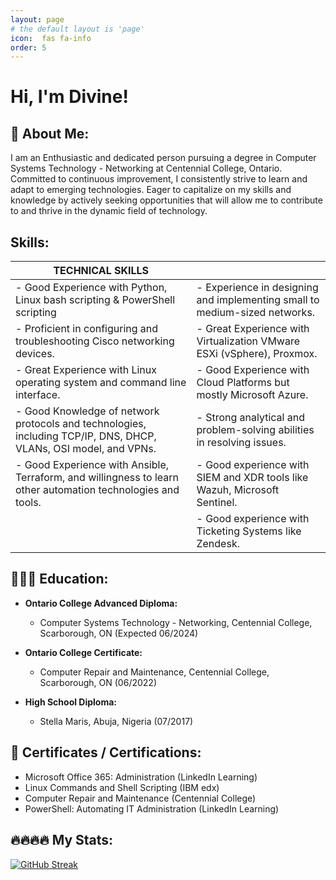 ```yaml
---
layout: page
# the default layout is 'page'
icon:  fas fa-info
order: 5
---
```



<!-- ![Picture](assets/images/Me.jpeg){: w="400" h="400" } -->

# Hi, I'm Divine!

## 📂 About Me: 

 I am an Enthusiastic and dedicated person pursuing a degree in Computer Systems Technology - Networking at Centennial College, Ontario. Committed to continuous improvement, I consistently strive to learn and adapt to emerging technologies. Eager to capitalize on my skills and knowledge by actively seeking opportunities that will allow me to contribute to and thrive in the dynamic field of technology. 

## Skills:

| **TECHNICAL SKILLS**                     | |
| ---------------------------------------- | ---------------------------------------- |
| - Good Experience with Python, Linux bash scripting & PowerShell scripting | - Experience in designing and implementing small to medium-sized networks. |
| - Proficient in configuring and troubleshooting Cisco networking devices. | - Great Experience with Virtualization VMware ESXi (vSphere), Proxmox. |
| - Great Experience with Linux operating system and command line interface. | - Good Experience with Cloud Platforms but mostly Microsoft Azure. |
| - Good Knowledge of network protocols and technologies, including TCP/IP, DNS, DHCP, VLANs, OSI model, and VPNs. | - Strong analytical and problem-solving abilities in resolving issues. |
| - Good Experience with Ansible, Terraform, and willingness to learn other automation technologies and tools. | - Good experience with SIEM and XDR tools like Wazuh, Microsoft Sentinel. |
|                                        | - Good experience with Ticketing Systems like Zendesk. |



## 👨🏽‍🎓 Education:

- **Ontario College Advanced Diploma:**
  - Computer Systems Technology - Networking, Centennial College, Scarborough, ON (Expected 06/2024)

- **Ontario College Certificate:**
  - Computer Repair and Maintenance, Centennial College, Scarborough, ON (06/2022)

- **High School Diploma:**
  - Stella Maris, Abuja, Nigeria (07/2017)


## 🧾 Certificates / Certifications:

- Microsoft Office 365: Administration (LinkedIn Learning)
- Linux Commands and Shell Scripting (IBM edx)
- Computer Repair and Maintenance (Centennial College)
- PowerShell: Automating IT Administration (LinkedIn Learning)





## 🔥🔥🔥🔥 My Stats:

[![GitHub Streak](https://streak-stats.demolab.com?user=LordED3&theme=tokyonight&hide_border=true&mode=weekly)](https://git.io/streak-stats)




